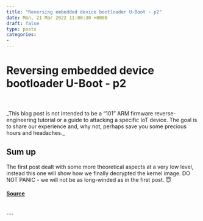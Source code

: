 ```yaml
---
title: "Reversing embedded device bootloader U-Boot - p2"
date: Mon, 21 Mar 2022 11:00:30 +0000
draft: false
type: posts
categories: 
- 
---
```

# Reversing embedded device bootloader U-Boot - p2

<br/>

<br/>
_This blog post is not intended to be a “101” ARM firmware reverse-engineering tutorial or a guide to attacking a specific IoT device. The goal is to share our experience and, why not, perhaps save you some precious hours and headaches._

Sum up
------

The first post dealt with some more theoretical aspects at a very low level, instead this one will show how we finally decrypted the kernel image. DO NOT PANIC - we will not be as long-winded as in the first post. 😇

#### [Source](https://www.shielder.com/blog/2022/03/reversing-embedded-device-bootloader-u-boot-p.2/)

<br/>
---
